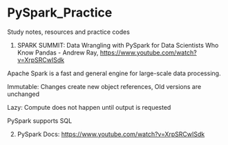 # PySpark_Practice
Study notes, resources and practice codes

1. SPARK SUMMIT: Data Wrangling with PySpark for Data Scientists Who Know Pandas - Andrew Ray, https://www.youtube.com/watch?v=XrpSRCwISdk

Apache Spark is a fast and general engine for large-scale data processing.

Immutable: Changes create new object references, Old versions are unchanged

Lazy: Compute does not happen until output is requested

PySpark supports SQL

2. PySpark Docs: https://www.youtube.com/watch?v=XrpSRCwISdk 

